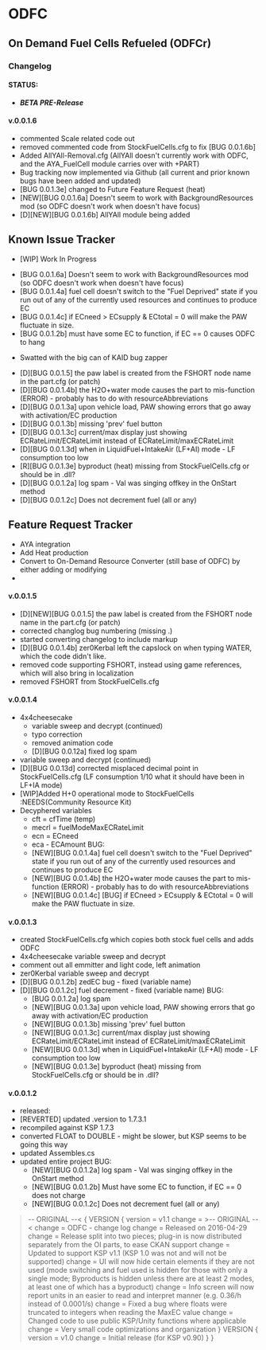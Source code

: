 # ODFC  
## On Demand Fuel Cells Refueled (ODFCr)  

### Changelog 
#### STATUS:
 * ***BETA PRE-Release***

####  v.0.0.1.6 
 * commented Scale related code out
 * removed commented code from StockFuelCells.cfg to fix [BUG 0.0.1.6b]
 * Added AllYAll-Removal.cfg (AllYAll doesn't currently work with ODFC, and the AYA_FuelCell module carries over with +PART)
 * Bug tracking now implemented via Github (all current and prior known bugs have been added and updated)
 * [BUG 0.0.1.3e] changed to Future Feature Request (heat)
 * [NEW][BUG 0.0.1.6a] Doesn't seem to work with BackgroundResources mod (so ODFC doesn't work when doesn't have focus)
 * [D][NEW][BUG 0.0.1.6b] AllYAll module being added

## Known Issue Tracker
 + [WIP] Work In Progress
 * [BUG 0.0.1.6a] Doesn't seem to work with BackgroundResources mod (so ODFC doesn't work when doesn't have focus)
 * [BUG 0.0.1.4a] fuel cell doesn't switch to the "Fuel Deprived" state if you run out of any of the currently used resources and continues to produce EC
 * [BUG 0.0.1.4c] if ECneed > ECsupply & ECtotal = 0 will make the PAW fluctuate in size.
 * [BUG 0.0.1.2b] must have some EC to function, if EC == 0 causes ODFC to hang

 + Swatted with the big can of KAID bug zapper
 * [D][BUG 0.0.1.5] the paw label is created from the FSHORT node name in the part.cfg (or patch)
 * [D][BUG 0.0.1.4b] the H2O+water mode causes the part to mis-function (ERROR) - probably has to do with resourceAbbreviations
 * [D][BUG 0.0.1.3a] upon vehicle load, PAW showing errors that go away with activation/EC production
 * [D][BUG 0.0.1.3b] missing 'prev' fuel button
 * [D][BUG 0.0.1.3c] current/max display just showing ECRateLimit/ECRateLimit instead of ECRateLimit/maxECRateLimit
 * [D][BUG 0.0.1.3d] when in LiquidFuel+IntakeAir (LF+AI) mode - LF consumption too low
 * [R][BUG 0.0.1.3e] byproduct (heat) missing from StockFuelCells.cfg or should be in .dll?
 * [D][BUG 0.0.1.2a] log spam - Val was singing offkey in the OnStart method
 * [D][BUG 0.0.1.2c] Does not decrement fuel (all or any)

## Feature Request Tracker
 + AYA integration
 + Add Heat production
 + Convert to On-Demand Resource Converter (still base of ODFC) by either adding or modifying
 + 

####  v.0.0.1.5 
 * [D][NEW][BUG 0.0.1.5] the paw label is created from the FSHORT node name in the part.cfg (or patch)
 * corrected changlog bug numbering (missing .)
 * started converting changelog to include markup
 * [D][BUG 0.0.1.4b] zer0Kerbal left the capslock on when typing WATER, which the code didn't like.
 * removed code supporting FSHORT, instead using game references, which will also bring in localization
 * removed FSHORT from StockFuelCells.cfg
 
####  v.0.0.1.4
 * 4x4cheesecake 
	 * variable sweep and decrypt (continued)
	 * typo correction
	 * removed animation code
	 * [D][BUG 0.0.12a] fixed log spam
 * variable sweep and decrypt (continued)
 * [D][BUG 0.0.13d] corrected misplaced decimal point in StockFuelCells.cfg (LF consumption 1/10 what it should have been in LF+IA mode)
 * [WIP]Added H+0 operational mode to StockFuelCells :NEEDS(Community Resource Kit)
 * Decyphered variables
   * cft = cfTime (temp)
   * mecrl = fuelModeMaxECRateLimit
   * ecn = ECneed
   * eca - ECAmount
	BUG:
   * [NEW][BUG 0.0.1.4a] fuel cell doesn't switch to the "Fuel Deprived" state if you run out of any of the currently used resources and continues to produce EC
   * [NEW][BUG 0.0.1.4b] the H2O+water mode causes the part to mis-function (ERROR) - probably has to do with resourceAbbreviations
   * [NEW][BUG 0.0.1.4c] [BUG] if ECneed > ECsupply & ECtotal = 0 will make the PAW fluctuate in size.

####  v.0.0.1.3
 * created StockFuelCells.cfg which copies both stock fuel cells and adds ODFC
 * 4x4cheesecake variable sweep and decrypt
 * comment out all emmitter and light code, left animation
 * zer0Kerbal variable sweep and decrypt
 * [D][BUG 0.0.1.2b] zedEC bug - fixed (variable name)
 * [D][BUG 0.0.1.2c] fuel decrement - fixed (variable name)
	BUG:
   * [BUG 0.0.1.2a] log spam
   * [NEW][BUG 0.0.1.3a] upon vehicle load, PAW showing errors that go away with activation/EC production
   * [NEW][BUG 0.0.1.3b] missing 'prev' fuel button
   * [NEW][BUG 0.0.1.3c] current/max display just showing ECRateLimit/ECRateLimit instead of ECRateLimit/maxECRateLimit
   * [NEW][BUG 0.0.1.3d] when in LiquidFuel+IntakeAir (LF+AI) mode - LF consumption too low
   * [NEW][BUG 0.0.1.3e] byproduct (heat) missing from StockFuelCells.cfg or should be in .dll?

####  v.0.0.1.2 
 * released:  
 * [REVERTED] updated .version to 1.7.3.1  
 * recompiled against KSP 1.7.3  
 * converted FLOAT to DOUBLE - might be slower, but KSP seems to be going this way
 * updated Assembles.cs
 * updated entire project
	BUG:
   * [NEW][BUG 0.0.1.2a] log spam - Val was singing offkey in the OnStart method
   * [NEW][BUG 0.0.1.2b] Must have some EC to function, if EC == 0 does not charge
   * [NEW][BUG 0.0.1.2c] Does not decrement fuel (all or any)

>-- ORIGINAL --<
{
	VERSION
	{
		version = v1.1 
		change = >-- ORIGINAL --<
		change = ODFC - change log
		change = Released on 2016-04-29
		change = Release split into two pieces; plug-in is now distributed separately from the OI parts, to ease CKAN support
		change = Updated to support KSP v1.1 (KSP 1.0 was not and will not be supported)
		change = UI will now hide certain elements if they are not used (mode switching and fuel used is hidden for those with only a single mode; Byproducts is hidden unless there are at least 2 modes, at least one of which has a byproduct)
		change = Info screen will now report units in an easier to read and interpret manner (e.g. 0.36/h instead of 0.0001/s)
		change = Fixed a bug where floats were truncated to integers when reading the MaxEC value
		change = Changed code to use public KSP/Unity functions where applicable
		change = Very small code optimizations and organization
	}
	VERSION
	{
		version = v1.0
		change = Initial release (for KSP v0.90)
	}
}